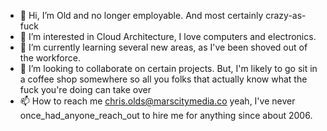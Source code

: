 - 👋 Hi, I’m Old and no longer employable. And most certainly crazy-as-fuck
- 👀 I’m interested in Cloud Architecture, I love computers and electronics.
- 🌱 I’m currently learning several new areas, as I've been shoved out of the workforce.
- 💞️ I’m looking to collaborate on certain projects.  But, I'm likely to go sit in a coffee shop somewhere so all you folks that actually know what the fuck you're doing can take over
- 📫 How to reach me chris.olds@marscitymedia.co  yeah,  I've never once_had_anyone_reach_out to hire me for anything since about 2006.  

<!---
chris-olds-bullshitter-and-huge-fucking-joke/chris-olds-consulting is a ✨ special ✨ repository because its `README.md` (this file) appears on your GitHub profile.
You can click the Preview link to take a look at your changes.
--->
